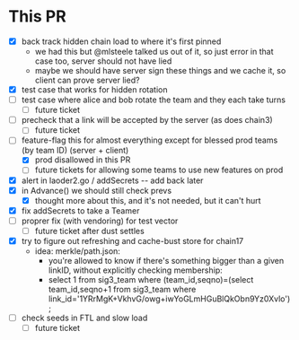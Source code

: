 # This PR
- [x] back track hidden chain load to where it's first pinned
  - we had this but @mlsteele talked us out of it, so just error in that case too, server should not have lied
  - maybe we should have server sign these things and we cache it, so client can prove server lied?
- [x] test case that works for hidden rotation
- [ ] test case where alice and bob rotate the team and they each take turns
  - [ ] future ticket
- [ ] precheck that a link will be accepted by the server (as does chain3)
  - [ ] future ticket
- [ ] feature-flag this for almost everything except for blessed prod teams (by team ID) (server + client)
  - [x] prod disallowed in this PR
  - [ ] future tickets for allowing some teams to use new features on prod
- [x] alert in laoder2.go / addSecrets -- add back later
- [x] in Advance() we should still check prevs
  - [x] thought more about this, and it's not needed, but it can't hurt
- [x] fix addSecrets to take a Teamer
- [ ] proprer fix (with vendoring) for test vector
  - [ ] future ticket after dust settles
- [x] try to figure out refreshing and cache-bust store for chain17
  - idea: merkle/path.json:
    - you're allowed to know if there's something bigger than a given linkID, without explicitly checking membership:
    - select 1 from sig3_team where (team_id,seqno)=(select team_id,seqno+1 from sig3_team where link_id='1YRrMgK+VkhvG/owg+iwYoGLmHGuBlQkObn9Yz0Xvlo');
- [ ] check seeds in FTL and slow load
  - [ ] future ticket